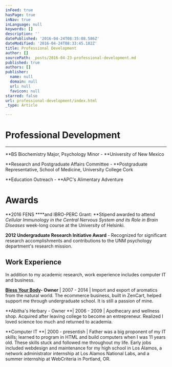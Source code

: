 ```yaml
---
inFeed: true
hasPage: true
inNav: true
inLanguage: null
keywords: []
description: ''
datePublished: '2016-04-24T08:35:08.586Z'
dateModified: '2016-04-24T08:33:45.182Z'
title: Professional Development
author: []
sourcePath: _posts/2016-04-23-professional-development.md
published: true
authors: []
publisher:
  name: null
  domain: null
  url: null
  favicon: null
starred: false
url: professional-development/index.html
_type: Article

---
```

# Professional Development

****

**BS Biochemistry Major, Psychology Minor - **University of New Mexico

**Research and Postgraduate Affairs Committee - **Postgraduate Representative, School of Medicine, University College Cork

**Education Outreach - **APC's Alimentary Adventure

# Awards

**2016 FENS ****and IBRO-PERC Grant: **Stipend awarded to attend _Cellular Immunology in the Central Nervous System and its Role in Brain Diseases_ week-long course at the University of Helsinki.

**2012 Undergraduate Research Initiative Award** - Recognized for significant research accomplishments and contributions to the UNM psychology department's research mission.

## Work Experience

In addition to my academic research, work experience includes computer IT and business.

**[Bless Your Body][0]- Owner** | 2007 - 2014 | Import and export of aromatics from the natural world. The ecommerce business, built in ZenCart, helped support me through undergraduate school. It is still a passion of mine. 

**Abitha's Herbary - Owner **| 2006 - 2009 | Apothecary and wellness shop. Acquired after leaving college to become an entrepreneur. Realized I loved science too much and returned to academia. 

**Computer IT **| 2000 - presentish | Father was a big proponent of my IT skills; learned to program in HTML and build computers when I was 11 years old. These skills stuck and followed me throughout my life. Early jobs included webdesign and maintenance for my high school in Los Alamos, a network administrator internship at Los Alamos National Labs, and a summer internship at WebCriteria in Portland, OR.

[0]: http://thegrid.ai/blessyourbody